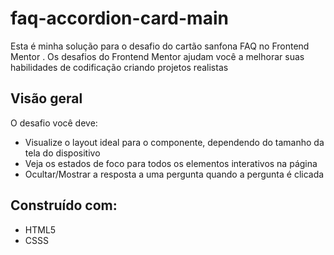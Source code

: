 # faq-accordion-card-main
Esta é minha solução para o desafio do cartão sanfona FAQ no Frontend Mentor . Os desafios do Frontend Mentor ajudam você a melhorar suas habilidades de codificação criando projetos realistas

## Visão geral

O desafio você deve:

- Visualize o layout ideal para o componente, dependendo do tamanho da tela do dispositivo
- Veja os estados de foco para todos os elementos interativos na página
- Ocultar/Mostrar a resposta a uma pergunta quando a pergunta é clicada

## Construído com:
- HTML5
- CSSS
